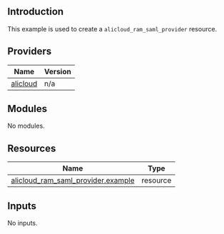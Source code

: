 ## Introduction

This example is used to create a `alicloud_ram_saml_provider` resource.

<!-- BEGIN_TF_DOCS -->
## Providers

| Name | Version |
|------|---------|
| <a name="provider_alicloud"></a> [alicloud](#provider\_alicloud) | n/a |

## Modules

No modules.

## Resources

| Name | Type |
|------|------|
| [alicloud_ram_saml_provider.example](https://registry.terraform.io/providers/aliyun/alicloud/latest/docs/resources/ram_saml_provider) | resource |

## Inputs

No inputs.
<!-- END_TF_DOCS -->    